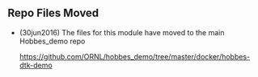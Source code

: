 Repo Files Moved
----------------

- (30jun2016) The files for this module have moved to the main Hobbes_demo repo

    https://github.com/ORNL/hobbes_demo/tree/master/docker/hobbes-dtk-demo


